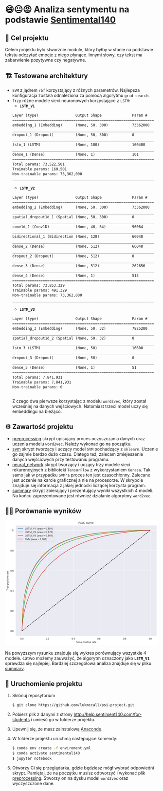 # 😄😐😡 Analiza sentymentu na podstawie [Sentimental140](http://help.sentiment140.com/for-students)

## 📝 Cel projektu

Celem projektu było stworznie module, który byłby w stanie na podstawie tekstu odczytać emocje z niego płynące. Innymi słowy, czy tekst ma zabarwienie pozytywne czy negatywne.

## 🏗 Testowane architektury

- `SVM` z jądrem `rbf` korzystający z różnych parametrów. Najlepsza konfiguracja została odnaleziona za pomocą algorytmu `grid search`.
- Trzy różne modele sieci neuronowych korzystające z `LSTM`:
  - **`LSTM_V1`**
  ```
  Layer (type)                 Output Shape              Param #
  =================================================================
  embedding_1 (Embedding)      (None, 50, 300)           73362000
  _________________________________________________________________
  dropout_1 (Dropout)          (None, 50, 300)           0
  _________________________________________________________________
  lstm_1 (LSTM)                (None, 100)               160400
  _________________________________________________________________
  dense_1 (Dense)              (None, 1)                 101
  =================================================================
  Total params: 73,522,501
  Trainable params: 160,501
  Non-trainable params: 73,362,000
  _________________________________________________________________
  ```
  - **`LSTM_V2`**
  ```
  Layer (type)                 Output Shape              Param #
  =================================================================
  embedding_2 (Embedding)      (None, 50, 300)           73362000
  _________________________________________________________________
  spatial_dropout1d_1 (Spatial (None, 50, 300)           0
  _________________________________________________________________
  conv1d_1 (Conv1D)            (None, 46, 64)            96064
  _________________________________________________________________
  bidirectional_1 (Bidirection (None, 128)               66048
  _________________________________________________________________
  dense_2 (Dense)              (None, 512)               66048
  _________________________________________________________________
  dropout_2 (Dropout)          (None, 512)               0
  _________________________________________________________________
  dense_3 (Dense)              (None, 512)               262656
  _________________________________________________________________
  dense_4 (Dense)              (None, 1)                 513
  =================================================================
  Total params: 73,853,329
  Trainable params: 491,329
  Non-trainable params: 73,362,000
  _________________________________________________________________
  ```
  - **`LSTM_V3`**
  ```
  Layer (type)                 Output Shape              Param #
  =================================================================
  embedding_3 (Embedding)      (None, 50, 32)            7825280
  _________________________________________________________________
  spatial_dropout1d_2 (Spatial (None, 50, 32)            0
  _________________________________________________________________
  lstm_3 (LSTM)                (None, 50)                16600
  _________________________________________________________________
  dropout_3 (Dropout)          (None, 50)                0
  _________________________________________________________________
  dense_5 (Dense)              (None, 1)                 51
  =================================================================
  Total params: 7,841,931
  Trainable params: 7,841,931
  Non-trainable params: 0
  _________________________________________________________________
  ```
  Z czego dwa pierwsze korzystając z modelu `word2vec`, który został wcześniej na danych wejściowych. Natomiast trzeci model uczy się embeddingu na bieżąco.

## ⚙️ Zawartość projektu

- [preprocessing](https://github.com/lukmccall/psi-project/blob/master/preprocessing.ipynb) skrypt opisujący proces oczyszczania danych oraz uczenia modelu `word2vec`. Należy wykonać go na początku.
- [svm](https://github.com/lukmccall/psi-project/blob/master/svm.ipynb) skrypt tworzący i uczący model `SVM` pochadzący z `sklearn`. Uczenie go zajmie bardzo dużo czasu. Dlatego też, zalecam zmiejeszenie danych wejściowych przy testowaniu programu.
- [neural_network](https://github.com/lukmccall/psi-project/blob/master/neural_network.ipynb) skrypt tworzący i uczący trzy modele sieci rekurencyjnych z biblioteki `TensorFlow` z wykorzystaniem `Kerasa`. Tak samo jak w przypadku `SVM'a` proces ten jest czasochłonny. Zalecane jest uczenie na karcie graficznej a nie na procesorze. W skrypcie znajduje się informacja z jakiej jednoski liczącej korzysta program.
- [summary](https://github.com/lukmccall/psi-project/blob/master/summary.ipynb) skrypt zbierający i prezentujący wyniki wszystkich 4 modeli. Na końcu zaprezentowane jest również działanie algorytmy `word2vec`.

## 🕵️‍♂️ Porównanie wyników

![roc_curve](result.png)

Na powyższym rysunku znajduje się wykres porównujący wszystkie 4 modele. Łatwo możemy zauważyć, że algorytm oznaczony jako **`LSTM_V1`** sprawdza się najlepiej. Bardziej szczegółowa analiza znajduje się w pliku [summary](https://github.com/lukmccall/psi-project/blob/master/summary.ipynb).

## 🚀 Uruchomienie projektu

1. Sklonuj reposytorium

   ```sh
   $ git clone https://github.com/lukmccall/psi-project.git
   ```

2. Pobierz plik z danymi z strony http://help.sentiment140.com/for-students i umieść go w folderze projektu.

3. Upewnij się, że masz zainstalową [Anaconde](anaconda.com).

4. W folderze projektu uruchmą następujące komendy:

   ```sh
   $ conda env create -f enviroment.yml
   $ conda activate sentimental140
   $ jupyter notebook
   ```

5. Otworzy Ci się przeglądarka, gdzie będziesz mógł wybrać odpowiedni skrypt. Pamiętaj, że na początku musisz odtworzyć i wykonać plik [preprocessing](https://github.com/lukmccall/psi-project/blob/master/preprocessing.ipynb). Stworzy on na dysku model `word2vec` oraz wyczyszczone dane.

